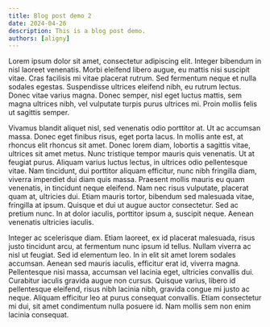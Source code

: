 ```yaml
---
title: Blog post demo 2
date: 2024-04-26
description: This is a blog post demo.
authors: [aligny]
---
```

Lorem ipsum dolor sit amet, consectetur adipiscing elit. Integer bibendum in nisl laoreet venenatis. Morbi eleifend libero augue, eu mattis nisi suscipit vitae. Cras facilisis mi vitae placerat rutrum. Sed fermentum neque et nulla sodales egestas. Suspendisse ultrices eleifend nibh, eu rutrum lectus. Donec vitae varius magna. Donec semper, nisl eget luctus mattis, sem magna ultrices nibh, vel vulputate turpis purus ultrices mi. Proin mollis felis ut sagittis semper.
<!-- break -->
Vivamus blandit aliquet nisl, sed venenatis odio porttitor at. Ut ac accumsan massa. Donec eget finibus risus, eget porta lacus. In mollis ante est, at rhoncus elit rhoncus sit amet. Donec lorem diam, lobortis a sagittis vitae, ultrices sit amet metus. Nunc tristique tempor mauris quis venenatis. Ut at feugiat purus. Aliquam varius luctus lectus, in ultrices odio pellentesque vitae. Nam tincidunt, dui porttitor aliquam efficitur, nunc nibh fringilla diam, viverra imperdiet dui diam quis massa. Praesent mollis mauris eu quam venenatis, in tincidunt neque eleifend. Nam nec risus vulputate, placerat quam at, ultricies dui. Etiam mauris tortor, bibendum sed malesuada vitae, fringilla at ipsum. Quisque et dui ut augue auctor consectetur. Sed ac pretium nunc. In at dolor iaculis, porttitor ipsum a, suscipit neque. Aenean venenatis ultricies iaculis.

Integer ac scelerisque diam. Etiam laoreet, ex id placerat malesuada, risus justo tincidunt arcu, at fermentum nunc ipsum id tellus. Nullam viverra ac nisl ut feugiat. Sed id elementum leo. In in elit sit amet lorem sodales accumsan. Aenean sed mauris iaculis, efficitur erat id, viverra magna. Pellentesque nisi massa, accumsan vel lacinia eget, ultricies convallis dui. Curabitur iaculis gravida augue non cursus. Quisque varius, libero id pellentesque eleifend, risus nibh lacinia nibh, gravida congue mi justo ac neque. Aliquam efficitur leo at purus consequat convallis. Etiam consectetur mi dui, sit amet condimentum nulla posuere id. Nam mollis sem non enim lacinia consequat.
